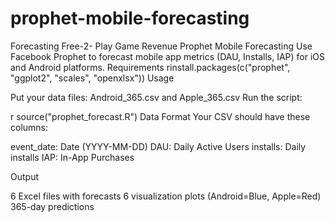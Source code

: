 # prophet-mobile-forecasting
Forecasting Free-2- Play Game Revenue
Prophet Mobile Forecasting
Use Facebook Prophet to forecast mobile app metrics (DAU, Installs, IAP) for iOS and Android platforms.
Requirements
rinstall.packages(c("prophet", "ggplot2", "scales", "openxlsx"))
Usage

Put your data files: Android_365.csv and Apple_365.csv
Run the script:

r   source("prophet_forecast.R")
Data Format
Your CSV should have these columns:

event_date: Date (YYYY-MM-DD)
DAU: Daily Active Users
installs: Daily installs
IAP: In-App Purchases

Output

6 Excel files with forecasts
6 visualization plots (Android=Blue, Apple=Red)
365-day predictions
